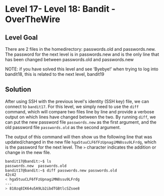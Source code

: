 # Level 17- Level 18: Bandit - OverTheWire

## Level Goal

There are 2 files in the homedirectory: passwords.old and passwords.new. The password for the next level is in passwords.new and is the only line that has been changed between passwords.old and passwords.new

NOTE: if you have solved this level and see ‘Byebye!’ when trying to log into bandit18, this is related to the next level, bandit19

## Solution
After using SSH with the previous level's identity (SSH key) file, we can connect to `bandit17`. For this level, we simply need to use the `diff` command, which will compare two files line by line and provide a verbose output on which lines have changed between the two. By running `diff`, we can put the new password file `passwords.new` as the first argument, and the old password file `passwords.old` as the second argument.

The output of this command will then show us the following line that was updated/changed in the new file `hga5tuuCLF6fFzUpnagiMN8ssu9LFrdg`, which is the password for the next level. The `>` character indicates the addition or change in the new file.

```bash
bandit17@bandit:~$ ls
passwords.new  passwords.old
bandit17@bandit:~$ diff passwords.new passwords.old
42c42
< hga5tuuCLF6fFzUpnagiMN8ssu9LFrdg
---
> 810zq8IK64u5A9Lb2ibdTGBtlcSZsoe8

```
